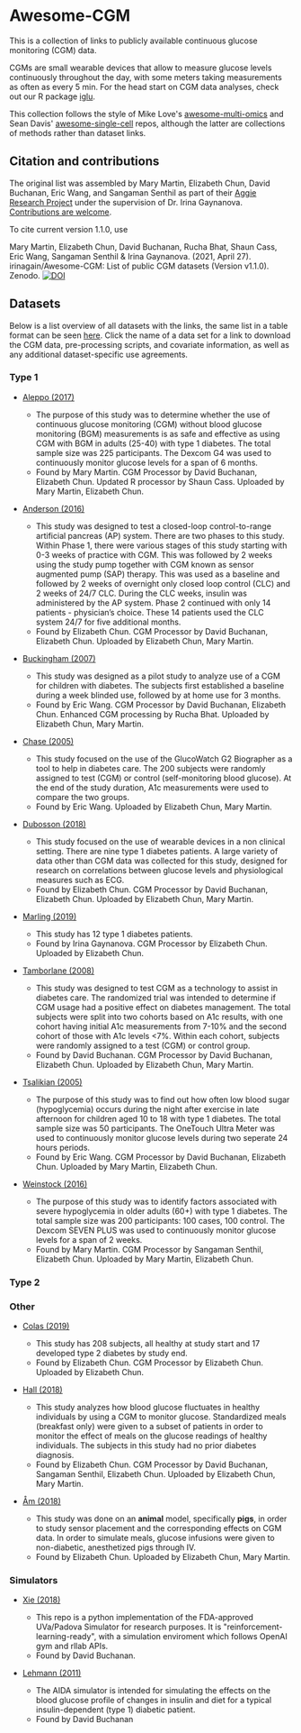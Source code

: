 # Awesome-CGM

This is a collection of links to publicly available continuous glucose monitoring (CGM) data.

CGMs are small wearable devices that allow to measure glucose levels continuously throughout the day, with some meters taking measurements as often as every 5 min. For the head start on CGM data analyses, check out our R package [iglu](https://github.com/irinagain/iglu).

This collection follows the style of Mike Love's [awesome-multi-omics](https://github.com/mikelove/awesome-multi-omics) and Sean Davis' [awesome-single-cell](https://github.com/seandavi/awesome-single-cell) repos, although the latter are collections of methods rather than dataset links.


## Citation and contributions
The original list was assembled by Mary Martin, Elizabeth Chun, David Buchanan, Eric Wang, and Sangaman Senthil as part of their [Aggie Research Project](https://aggieresearch.tamu.edu) under the supervision of Dr. Irina Gaynanova. [Contributions are welcome](https://github.com/irinagain/Awesome-CGM/blob/master/CONTRIBUTING.md).

To cite current version 1.1.0, use 

Mary Martin, Elizabeth Chun, David Buchanan, Rucha Bhat, Shaun Cass, Eric Wang, Sangaman Senthil & Irina Gaynanova. (2021, April 27). irinagain/Awesome-CGM: List of public CGM datasets (Version v1.1.0). Zenodo. [![DOI](https://zenodo.org/badge/267687517.svg)](https://zenodo.org/badge/latestdoi/267687517)


## Datasets

Below is a list overview of all datasets with the links, the same list in a table format can be seen [here](https://github.com/irinagain/Awesome-CGM/wiki). Click the name of a data set for a link to download the CGM data, pre-processing scripts, and covariate information, as well as any additional dataset-specific use agreements.

### Type 1

* [Aleppo (2017)](https://github.com/irinagain/Awesome-CGM/wiki/Aleppo-(2017))
  * The purpose of this study was to determine whether the use of continuous glucose monitoring (CGM) without blood glucose monitoring (BGM) measurements is as safe and effective as using CGM with BGM in adults (25-40) with type 1 diabetes. The total sample size was 225 participants. The Dexcom G4 was used to continuously monitor glucose levels for a span of 6 months.
  * Found by Mary Martin. CGM Processor by David Buchanan, Elizabeth Chun. Updated R processor by Shaun Cass. Uploaded by Mary Martin, Elizabeth Chun.
  
* [Anderson (2016)](https://github.com/irinagain/Awesome-CGM/wiki/Anderson-(2016))
  * This study was designed to test a closed-loop control-to-range artificial pancreas (AP) system. There are two phases to this study. Within Phase 1, there were various stages of this study starting with 0-3 weeks of practice with CGM. This was followed by 2 weeks using the study pump together with CGM known as sensor augmented pump (SAP) therapy. This was used as a baseline and followed by 2 weeks of overnight only closed loop control (CLC) and 2 weeks of 24/7 CLC. During the CLC weeks, insulin was administered by the AP system. Phase 2 continued with only 14 patients - physician’s choice. These 14 patients used the CLC system 24/7 for five additional months.
  * Found by Elizabeth Chun. CGM Processor by David Buchanan, Elizabeth Chun. Uploaded by Elizabeth Chun, Mary Martin.

* [Buckingham (2007)](https://github.com/irinagain/Awesome-CGM/wiki/Buckingham-(2007))
  * This study was designed as a pilot study to analyze use of a CGM for children with diabetes. The subjects first established a baseline during a week blinded use, followed by at home use for 3 months.
  * Found by Eric Wang. CGM Processor by David Buchanan, Elizabeth Chun. Enhanced CGM processing by Rucha Bhat. Uploaded by Elizabeth Chun, Mary Martin.

* [Chase (2005)](https://github.com/irinagain/Awesome-CGM/wiki/Chase-(2005))
  * This study focused on the use of the GlucoWatch G2 Biographer as a tool to help in diabetes care. The 200 subjects were randomly assigned to test (CGM) or control (self-monitoring blood glucose). At the end of the study duration, A1c measurements were used to compare the two groups.
  * Found by Eric Wang. Uploaded by Elizabeth Chun, Mary Martin.

* [Dubosson (2018)](https://github.com/irinagain/Awesome-CGM/wiki/Dubosson-(2018))
  * This study focused on the use of wearable devices in a non clinical setting. There are nine type 1 diabetes patients. A large variety of data other than CGM data was collected for this study, designed for research on correlations between glucose levels and physiological measures such as ECG.
  * Found by Elizabeth Chun. CGM Processor by David Buchanan, Elizabeth Chun. Uploaded by Elizabeth Chun, Mary Martin.
  
* [Marling (2019)](https://github.com/irinagain/Awesome-CGM/wiki/Marling-(2019))
  * This study has 12 type 1 diabetes patients. 
  * Found by Irina Gaynanova. CGM Processor by Elizabeth Chun. Uploaded by Elizabeth Chun.

* [Tamborlane (2008)](https://github.com/irinagain/Awesome-CGM/wiki/Tamborlane-(2008))
  * This study was designed to test CGM as a technology to assist in diabetes care. The randomized trial was intended to determine if CGM usage had a positive effect on diabetes management. The total subjects were split into two cohorts based on A1c results, with one cohort having initial A1c measurements from 7-10% and the second cohort of those with A1c levels <7%. Within each cohort, subjects were randomly assigned to a test (CGM) or control group.
  * Found by David Buchanan. CGM Processor by David Buchanan, Elizabeth Chun. Uploaded by Elizabeth Chun, Mary Martin.

* [Tsalikian (2005)](https://github.com/irinagain/Awesome-CGM/wiki/Tsalikian-(2005)) 
  * The purpose of this study was to find out how often low blood sugar (hypoglycemia) occurs during the night after exercise in late afternoon for children aged 10 to 18 with type 1 diabetes. The total sample size was 50 participants. The OneTouch Ultra Meter was used to continuously monitor glucose levels during two seperate 24 hours periods.
  * Found by Eric Wang. CGM Processor by David Buchanan, Elizabeth Chun. Uploaded by Mary Martin, Elizabeth Chun.

* [Weinstock (2016)](https://github.com/irinagain/Awesome-CGM/wiki/Weinstock-(2016))
  * The purpose of this study was to identify factors associated with severe hypoglycemia in older adults (60+) with type 1 diabetes. The total sample size was 200 participants: 100 cases, 100 control. The Dexcom SEVEN PLUS was used to continuously monitor glucose levels for a span of 2 weeks.
  * Found by Mary Martin. CGM Processor by Sangaman Senthil, Elizabeth Chun. Uploaded by Mary Martin, Elizabeth Chun.
  
### Type 2
  
### Other
* [Colas (2019)](https://github.com/irinagain/Awesome-CGM/wiki/Colas-(2019))
  * This study has 208 subjects, all healthy at study start and 17 developed type 2 diabetes by study end. 
  * Found by Elizabeth Chun. CGM Processor by Elizabeth Chun. Uploaded by Elizabeth Chun.

* [Hall (2018)](https://github.com/irinagain/Awesome-CGM/wiki/Hall-(2018))
  * This study analyzes how blood glucose fluctuates in healthy individuals by using a CGM to monitor glucose. Standardized meals (breakfast only) were given to a subset of patients in order to monitor the effect of meals on the glucose readings of healthy individuals. The subjects in this study had no prior diabetes diagnosis.
  * Found by Elizabeth Chun. CGM Processor by David Buchanan, Sangaman Senthil, Elizabeth Chun. Uploaded by Elizabeth Chun, Mary Martin.
  
* [Åm (2018)](https://github.com/irinagain/Awesome-CGM/wiki/%C3%85m-(2018))
  * This study was done on an **animal** model, specifically **pigs**, in order to study sensor placement and the corresponding effects on CGM data. In order to simulate meals, glucose infusions were given to non-diabetic, anesthetized pigs through IV.
  * Found by Elizabeth Chun. Uploaded by Elizabeth Chun, Mary Martin.   
  
### Simulators

* [Xie (2018)](https://github.com/irinagain/Awesome-CGM/wiki/Xie-(2018))
  * This repo is a python implementation of the FDA-approved UVa/Padova Simulator for research purposes. It is "reinforcement-learning-ready", with a simulation enviroment which follows OpenAI gym and rllab APIs.
  * Found by David Buchanan.

* [Lehmann (2011)](https://github.com/irinagain/Awesome-CGM/wiki/Lehman-(2011))
  * The AIDA simulator is intended for simulating the effects on the blood glucose profile of changes in insulin and diet for a typical insulin-dependent (type 1) diabetic patient. 
  * Found by David Buchanan

